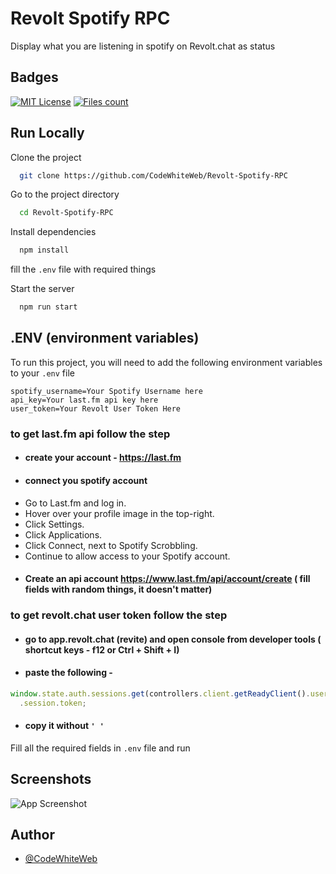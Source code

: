 # Revolt Spotify RPC

Display what you are listening in spotify on Revolt.chat as status

## Badges

[![MIT License](https://img.shields.io/badge/License-MIT-green.svg)](./LICENSE) [![Files count](https://img.shields.io/badge/License-MIT-green.svg)](https://img.shields.io/github/directory-file-count/CodeWhiteWeb/Revolt-Spotify-RPC)

## Run Locally

Clone the project

```bash
  git clone https://github.com/CodeWhiteWeb/Revolt-Spotify-RPC
```

Go to the project directory

```bash
  cd Revolt-Spotify-RPC
```

Install dependencies

```bash
  npm install
```

fill the `.env` file with required things

Start the server

```bash
  npm run start
```

## .ENV (environment variables)

To run this project, you will need to add the following environment variables to your `.env` file

```
spotify_username=Your Spotify Username here
api_key=Your last.fm api key here
user_token=Your Revolt User Token Here
```

### to get last.fm api follow the step

- #### create your account - https://last.fm
- #### connect you spotify account
- Go to Last.fm and log in.
- Hover over your profile image in the top-right.
- Click Settings.
- Click Applications.
- Click Connect, next to Spotify Scrobbling.
- Continue to allow access to your Spotify account.
- #### Create an api account https://www.last.fm/api/account/create ( fill fields with random things, it doesn't matter)

### to get revolt.chat user token follow the step

- #### go to app.revolt.chat (revite) and open console from developer tools ( shortcut keys - f12 or Ctrl + Shift + I)
- #### paste the following -

```js
window.state.auth.sessions.get(controllers.client.getReadyClient().user._id)
  .session.token;
```

- #### copy it without `' '`

Fill all the required fields in `.env` file and run

## Screenshots

![App Screenshot](<![image](image/demo.png)>)

## Author

- [@CodeWhiteWeb](https://www.github.com/CodeWhiteWeb)
